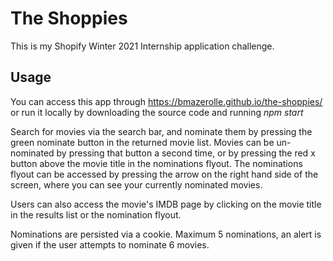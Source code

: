 # The Shoppies
This is my Shopify Winter 2021 Internship application challenge.

## Usage
You can access this app through https://bmazerolle.github.io/the-shoppies/ or run it locally by downloading the source code and running _npm start_

Search for movies via the search bar, and nominate them by pressing the green nominate button in the returned movie list. Movies can be un-nominated by pressing that button a second time, or by pressing the red x button above the movie title in the nominations flyout. The nominations flyout can be accessed by pressing the arrow on the right hand side of the screen, where you can see your currently nominated movies. 

Users can also access the movie's IMDB page by clicking on the movie title in the results list or the nomination flyout.

Nominations are persisted via a cookie. Maximum 5 nominations, an alert is given if the user attempts to nominate 6 movies.
